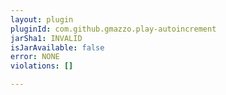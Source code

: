 ```yaml
---
layout: plugin
pluginId: com.github.gmazzo.play-autoincrement
jarSha1: INVALID
isJarAvailable: false
error: NONE
violations: []

---
```

